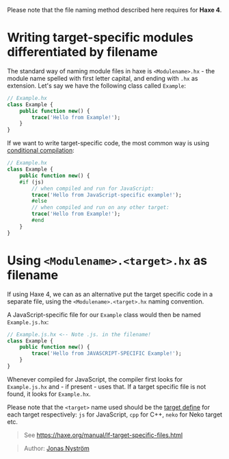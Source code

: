 [tags]: / "haxe4,libraries,compiler"

Please note that the file naming method described here requires for **Haxe 4**.

# Writing target-specific modules differentiated by filename

The standard way of naming module files in haxe is `<Modulename>.hx` - the module name spelled with first letter capital, and ending with `.hx` as extension. Let's say we have the following class called `Example`:

```haxe
// Example.hx
class Example {
	public function new() {
		trace('Hello from Example!');
	}
}
```

If we want to write target-specific code, the most common way is using [conditional compilation](https://haxe.org/manual/lf-condition-compilation.html):

```haxe
// Example.hx
class Example {
	public function new() {
	#if (js)
		// when compiled and run for JavaScript:
		trace('Hello from JavaScript-specific example!');
        #else
		// when compiled and run on any other target:
		trace('Hello from Example!');
        #end
	}
}
```

# Using `<Modulename>.<target>.hx` as filename

If using Haxe 4, we can as an alternative put the target specific code in a separate file, using the `<Modulename>.<target>.hx` naming convention.

A JavaScript-specific file for our `Example` class would then be named `Example.js.hx`:
```haxe
// Example.js.hx <-- Note .js. in the filename!
class Example {
	public function new() {        
		trace('Hello from JAVASCRIPT-SPECIFIC Example!');
	}
}
```
Whenever compiled for JavaScript, the compiler first looks for `Example.js.hx` and - if present - uses that. If a target specific file is not found, it looks for `Example.hx`.

Please note that the `<target>` name used should be the [target define](https://haxe.org/manual/lf-target-defines.html) for each target respectively: `js` for JavaScript, `cpp` for C++, `neko` for Neko target etc.

> See <https://haxe.org/manual/lf-target-specific-files.html>

> Author: [Jonas Nyström](https://github.com/cambiata)
